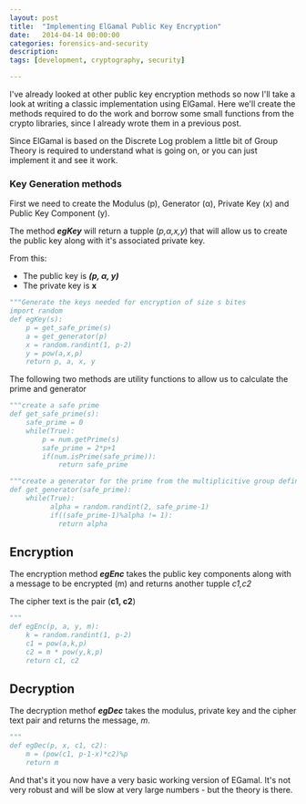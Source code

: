 ```yaml
---
layout: post
title:  "Implementing ElGamal Public Key Encryption"
date:   2014-04-14 00:00:00
categories: forensics-and-security
description: 
tags: [development, cryptography, security]

---
```


I've already looked at other public key encryption methods so now I'll take a look at writing a classic implementation using ElGamaI. Here we'll create the methods required to do the work and borrow some small functions from the crypto libraries, since I already wrote them in a previous post. 

Since ElGamal is based on the Discrete Log problem a little bit of Group Theory is required to understand what is going on, or you can just implement it and see it work.

<linebreak>

### Key Generation methods

First we need to create the Modulus (p), Generator (α), Private Key (x) and Public Key Component (y).

The method ***egKey*** will return a tupple (*p,α,x,y*) that will allow us to create the public key along with it's associated private key.

From this:

- The public key is ***(p, α, y)***- The private key is **x**

```python
"""Generate the keys needed for encryption of size s bites
import random
def egKey(s):
	p = get_safe_prime(s)
	a = get_generator(p)
	x = random.randint(1, p-2)
	y = pow(a,x,p)
	return p, a, x, y
```

The following two methods are utility functions to allow us to calculate the prime and generator

``` python
"""create a safe prime
def get_safe_prime(s):
	safe_prime = 0
	while(True):
		p = num.getPrime(s)
		safe_prime = 2*p+1
		if(num.isPrime(safe_prime)):
			return safe_prime
```

``` python
"""create a generator for the prime from the multiplicitive group defined by the safe prime
def get_generator(safe_prime):
	while(True):
          alpha = random.randint(2, safe_prime-1) 
          if((safe_prime-1)%alpha != 1):
            return alpha
```

## Encryption

The encryption method ***egEnc*** takes the public key components along with a message to be encrypted (m) and returns another tupple *c1,c2*

The cipher text is the pair (**c1, c2**)

```python
"""
def egEnc(p, a, y, m):
	k = random.randint(1, p-2)
	c1 = pow(a,k,p)
	c2 = m * pow(y,k,p)
	return c1, c2
```

## Decryption

The decryption methof ***egDec*** takes the modulus, private key and the cipher text pair and returns the message, *m*.

```python
"""
def egDec(p, x, c1, c2):
	m = (pow(c1, p-1-x)*c2)%p
	return m
```


And that's it you now have a very basic working version of EGamal. It's not very robust and will be slow at very large numbers - but the theory is there.
